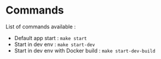 # Commands  

List of commands available :  
* Default app start : ```make start```
* Start in dev env : ```make start-dev```
* Start in dev env with Docker build : ```make start-dev-build```